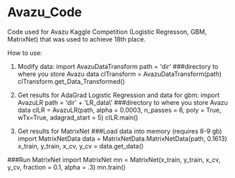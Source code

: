 # Avazu_Code
Code used for Avazu Kaggle Competition (Logistic Regresson, GBM, MatrixNet) that was used to achieve 18th place.

How to use:
1. Modify data:
import AvazuDataTransform
path = 'dir' ###directory to where you store Avazu data
clTransform = AvazuDataTransform(path)
clTransform.get_Data_Transformed()

2. Get results for AdaGrad Logistic Regression and data for gbm:
import AvazuLR
path = 'dir' + 'LR_data\\' ###directory to where you store Avazu data
clLR = AvazuLR(path, alpha = 0.0003, n_passes = 6, poly = True, wTx=True, adagrad_start = 5)
clLR.main()

3. Get results for MatrixNet
###Load data into memory (requires 8-9 gb)
import MatrixNetData
data = MatrixNetData.MatrixNetData(path, 0.1613)
x_train, y_train, x_cv, y_cv = data.get_data()

###Run MatrixNet
import MatrixNet
mn = MatrixNet(x_train, y_train, x_cv, y_cv, fraction = 0.1, alpha = .3)
mn.train()
